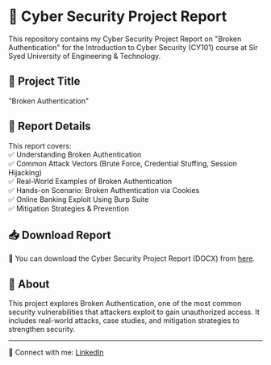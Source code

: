 # 📌 Cyber Security Project Report  

This repository contains my Cyber Security Project Report on "Broken Authentication" for the Introduction to Cyber Security (CY101) course at Sir Syed University of Engineering & Technology.  


## 📝 Project Title  
"Broken Authentication" 

## 📂 Report Details  
This report covers:  
✅ Understanding Broken Authentication  
✅ Common Attack Vectors (Brute Force, Credential Stuffing, Session Hijacking)  
✅ Real-World Examples of Broken Authentication  
✅ Hands-on Scenario: Broken Authentication via Cookies  
✅ Online Banking Exploit Using Burp Suite  
✅ Mitigation Strategies & Prevention  

## 📥 Download Report  
📂 You can download the Cyber Security Project Report (DOCX) from [here](paste-your-file-link-here).  

## 📢 About  
This project explores Broken Authentication, one of the most common security vulnerabilities that attackers exploit to gain unauthorized access. It includes real-world attacks, case studies, and mitigation strategies to strengthen security.  

---
🔗 Connect with me: [LinkedIn](https://www.linkedin.com/in/zainabaarif)  
